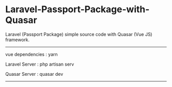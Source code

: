 # Laravel-Passport-Package-with-Quasar
Laravel (Passport Package) simple source code with Quasar (Vue JS) framework.

**************************************************************

vue dependencies :   yarn

Laravel Server :
    php artisan serv

Quasar Server :
    quasar dev
    
**************************************************************
